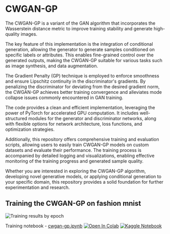 # CWGAN-GP

The CWGAN-GP is a variant of the GAN algorithm that incorporates the Wasserstein distance metric to improve training stability and generate high-quality images.

The key feature of this implementation is the integration of conditional generation, allowing the generator to generate samples conditioned on specific labels or attributes. This enables fine-grained control over the generated outputs, making the CWGAN-GP suitable for various tasks such as image synthesis, and data augmentation.

The Gradient Penalty (GP) technique is employed to enforce smoothness and ensure Lipschitz continuity in the discriminator's gradients. By penalizing the discriminator for deviating from the desired gradient norm, the CWGAN-GP achieves better training convergence and alleviates mode collapse issues commonly encountered in GAN training.

The code provides a clean and efficient implementation, leveraging the power of PyTorch for accelerated GPU computation. It includes well-structured modules for the generator and discriminator networks, along with flexible options for network architecture, loss functions, and optimization strategies.

Additionally, this repository offers comprehensive training and evaluation scripts, allowing users to easily train CWGAN-GP models on custom datasets and evaluate their performance. The training process is accompanied by detailed logging and visualizations, enabling effective monitoring of the training progress and generated sample quality.

Whether you are interested in exploring the CWGAN-GP algorithm, developing novel generative models, or applying conditional generation to your specific domain, this repository provides a solid foundation for further experimentation and research.

## Training the CWGAN-GP on fashion mnist

![Training results by epoch](training_results.gif)


Training notebook - [cwgan-gp.ipynb](cwgan-gp.ipynb) [![Open In Colab](https://img.shields.io/badge/-Open%20In%20Colab-%23F9AB00?style=flat-square&logo=google-colab&logoColor=white)](https://colab.research.google.com/github/roihezkiyahu/cwgan-gp/blob/main/cwgan-gp.ipynb) [![Kaggle Notebook](https://img.shields.io/badge/-Kaggle%20Notebook-%2320BEFF?style=flat-square&logo=kaggle&logoColor=white)](https://www.kaggle.com/roihezkiyahu/cwgan-gp)

